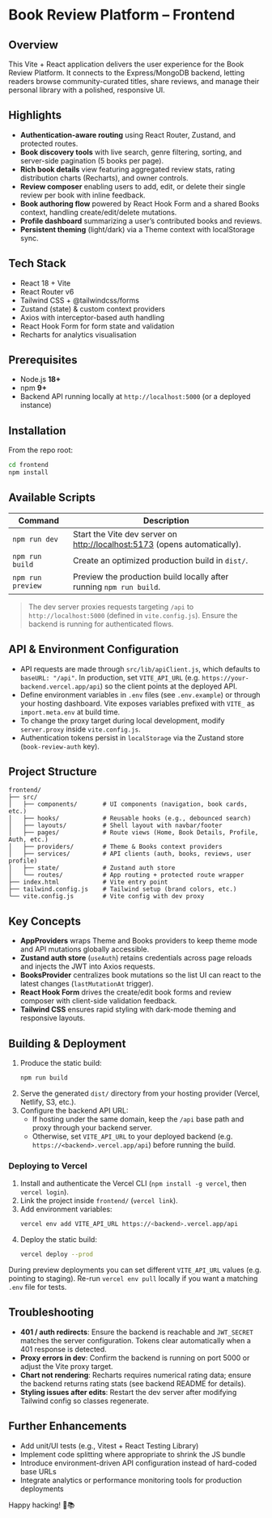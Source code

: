 # Book Review Platform – Frontend

## Overview

This Vite + React application delivers the user experience for the Book Review Platform. It connects to the Express/MongoDB backend, letting readers browse community-curated titles, share reviews, and manage their personal library with a polished, responsive UI.

## Highlights

- **Authentication-aware routing** using React Router, Zustand, and protected routes.
- **Book discovery tools** with live search, genre filtering, sorting, and server-side pagination (5 books per page).
- **Rich book details** view featuring aggregated review stats, rating distribution charts (Recharts), and owner controls.
- **Review composer** enabling users to add, edit, or delete their single review per book with inline feedback.
- **Book authoring flow** powered by React Hook Form and a shared Books context, handling create/edit/delete mutations.
- **Profile dashboard** summarizing a user’s contributed books and reviews.
- **Persistent theming** (light/dark) via a Theme context with localStorage sync.

## Tech Stack

- React 18 + Vite
- React Router v6
- Tailwind CSS + @tailwindcss/forms
- Zustand (state) & custom context providers
- Axios with interceptor-based auth handling
- React Hook Form for form state and validation
- Recharts for analytics visualisation

## Prerequisites

- Node.js **18+**
- npm **9+**
- Backend API running locally at `http://localhost:5000` (or a deployed instance)

## Installation

From the repo root:

```bash
cd frontend
npm install
```

## Available Scripts

| Command           | Description                                                                 |
| ----------------- | --------------------------------------------------------------------------- |
| `npm run dev`     | Start the Vite dev server on <http://localhost:5173> (opens automatically). |
| `npm run build`   | Create an optimized production build in `dist/`.                            |
| `npm run preview` | Preview the production build locally after running `npm run build`.         |

> The dev server proxies requests targeting `/api` to `http://localhost:5000` (defined in `vite.config.js`). Ensure the backend is running for authenticated flows.

## API & Environment Configuration

- API requests are made through `src/lib/apiClient.js`, which defaults to `baseURL: "/api"`. In production, set `VITE_API_URL` (e.g. `https://your-backend.vercel.app/api`) so the client points at the deployed API.
- Define environment variables in `.env` files (see `.env.example`) or through your hosting dashboard. Vite exposes variables prefixed with `VITE_` as `import.meta.env` at build time.
- To change the proxy target during local development, modify `server.proxy` inside `vite.config.js`.
- Authentication tokens persist in `localStorage` via the Zustand store (`book-review-auth` key).

## Project Structure

```
frontend/
├── src/
│   ├── components/       # UI components (navigation, book cards, etc.)
│   ├── hooks/            # Reusable hooks (e.g., debounced search)
│   ├── layouts/          # Shell layout with navbar/footer
│   ├── pages/            # Route views (Home, Book Details, Profile, Auth, etc.)
│   ├── providers/        # Theme & Books context providers
│   ├── services/         # API clients (auth, books, reviews, user profile)
│   ├── state/            # Zustand auth store
│   └── routes/           # App routing + protected route wrapper
├── index.html            # Vite entry point
├── tailwind.config.js    # Tailwind setup (brand colors, etc.)
└── vite.config.js        # Vite config with dev proxy
```

## Key Concepts

- **AppProviders** wraps Theme and Books providers to keep theme mode and API mutations globally accessible.
- **Zustand auth store** (`useAuth`) retains credentials across page reloads and injects the JWT into Axios requests.
- **BooksProvider** centralizes book mutations so the list UI can react to the latest changes (`lastMutationAt` trigger).
- **React Hook Form** drives the create/edit book forms and review composer with client-side validation feedback.
- **Tailwind CSS** ensures rapid styling with dark-mode theming and responsive layouts.

## Building & Deployment

1. Produce the static build:
   ```bash
   npm run build
   ```
2. Serve the generated `dist/` directory from your hosting provider (Vercel, Netlify, S3, etc.).
3. Configure the backend API URL:
   - If hosting under the same domain, keep the `/api` base path and proxy through your backend server.
   - Otherwise, set `VITE_API_URL` to your deployed backend (e.g. `https://<backend>.vercel.app/api`) before running the build.

### Deploying to Vercel

1. Install and authenticate the Vercel CLI (`npm install -g vercel`, then `vercel login`).
2. Link the project inside `frontend/` (`vercel link`).
3. Add environment variables:
   ```bash
   vercel env add VITE_API_URL https://<backend>.vercel.app/api
   ```
4. Deploy the static build:
   ```bash
   vercel deploy --prod
   ```

During preview deployments you can set different `VITE_API_URL` values (e.g. pointing to staging). Re-run `vercel env pull` locally if you want a matching `.env` file for tests.

## Troubleshooting

- **401 / auth redirects**: Ensure the backend is reachable and `JWT_SECRET` matches the server configuration. Tokens clear automatically when a 401 response is detected.
- **Proxy errors in dev**: Confirm the backend is running on port 5000 or adjust the Vite proxy target.
- **Chart not rendering**: Recharts requires numerical rating data; ensure the backend returns rating stats (see backend README for details).
- **Styling issues after edits**: Restart the dev server after modifying Tailwind config so classes regenerate.

## Further Enhancements

- Add unit/UI tests (e.g., Vitest + React Testing Library)
- Implement code splitting where appropriate to shrink the JS bundle
- Introduce environment-driven API configuration instead of hard-coded base URLs
- Integrate analytics or performance monitoring tools for production deployments

Happy hacking! 🎨📚
